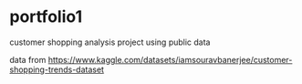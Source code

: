 # portfolio1
customer shopping analysis project using public data

data from
https://www.kaggle.com/datasets/iamsouravbanerjee/customer-shopping-trends-dataset

